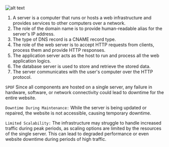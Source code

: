 ![alt text](https://imgur.com/a/UE8a3mt)


1. A server is a computer that runs or hosts a web infrastructure and provides services to other computers over a network.
2. The role of the domain name is to provide human-readable alias for the server's IP address.
3. The type of DNS record is a CNAME record type.
4. The role of the web server is to accept HTTP requests from clients, process them and provide HTTP responses.
5. The application server acts as the host to run and process all the web application logics.
6. The database server is used to store and retrieve the stored data.
7. The server communicates with the user's computer over the HTTP protocol.

```SPOF```
Since all components are hosted on a single server, any failure in hardware, software, or network connectivity could lead to downtime for the entire website.

```Downtime During Maintenance:```
While the server is being updated or repaired, the website is not accessible, causing temporary downtime.

```Limited Scalability:```
The infrastructure may struggle to handle increased traffic during peak periods, as scaling options are limited by the resources of the single server. This can lead to degraded performance or even website downtime during periods of high traffic.
